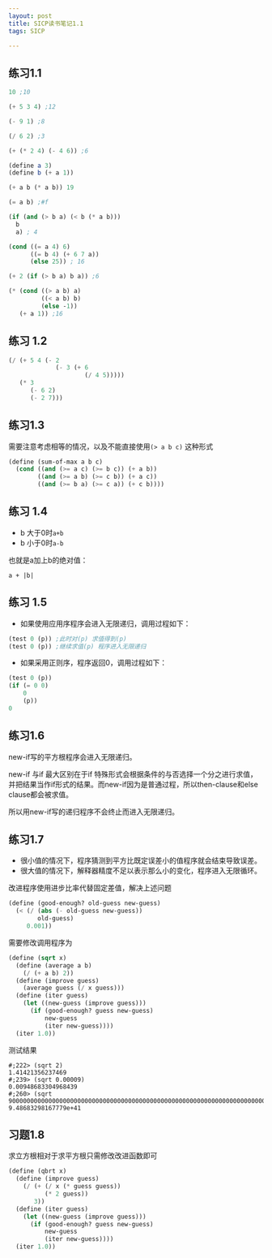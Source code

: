 ```yaml
---
layout: post
title: SICP读书笔记1.1
tags: SICP

---
```


## 练习1.1

``` scheme
10 ;10

(+ 5 3 4) ;12

(- 9 1) ;8

(/ 6 2) ;3

(+ (* 2 4) (- 4 6)) ;6

(define a 3) 
(define b (+ a 1))

(+ a b (* a b)) 19

(= a b) ;#f

(if (and (> b a) (< b (* a b)))
  b
  a) ; 4

(cond ((= a 4) 6)
      ((= b 4) (+ 6 7 a))
      (else 25)) ; 16

(+ 2 (if (> b a) b a)) ;6

(* (cond ((> a b) a)
         ((< a b) b)
         (else -1))
   (+ a 1)) ;16
```

## 练习 1.2

``` scheme
(/ (+ 5 4 (- 2
             (- 3 (+ 6
                     (/ 4 5)))))
   (* 3
      (- 6 2)
      (- 2 7)))
```

## 练习1.3

需要注意考虑相等的情况，以及不能直接使用`(> a b c)` 这种形式

``` scheme
(define (sum-of-max a b c)
  (cond ((and (>= a c) (>= b c)) (+ a b))
        ((and (>= a b) (>= c b)) (+ a c))
        ((and (>= b a) (>= c a)) (+ c b))))

```

## 练习 1.4

* b 大于0时`a+b`
* b 小于0时`a-b`

也就是a加上b的绝对值：

`a + |b|`


## 练习 1.5

* 如果使用应用序程序会进入无限递归，调用过程如下：

``` scheme
(test 0 (p)) ;此时对(p) 求值得到(p)
(test 0 (p)) ;继续求值(p) 程序进入无限递归
```

* 如果采用正则序，程序返回0，调用过程如下：

``` scheme
(test 0 (p))
(if (= 0 0) 
    0
    (p))
0
```

## 练习1.6

new-if写的平方根程序会进入无限递归。

new-if 与if 最大区别在于if 特殊形式会根据条件的与否选择一个分之进行求值，并把结果当作if形式的结果。而new-if因为是普通过程，所以then-clause和else clause都会被求值。

所以用new-if写的递归程序不会终止而进入无限递归。


## 练习1.7

* 很小值的情况下，程序猜测到平方比既定误差小的值程序就会结束导致误差。
* 很大值的情况下，解释器精度不足以表示那么小的变化，程序进入无限循环。

改进程序使用进步比率代替固定差值，解决上述问题

``` scheme
(define (good-enough? old-guess new-guess)
  (< (/ (abs (- old-guess new-guess))
        old-guess)
     0.001))
```

需要修改调用程序为

``` scheme
(define (sqrt x)
  (define (average a b)
    (/ (+ a b) 2))
  (define (improve guess)
    (average guess (/ x guess)))
  (define (iter guess)
    (let ((new-guess (improve guess)))
      (if (good-enough? guess new-guess)
          new-guess
          (iter new-guess))))
  (iter 1.0))
```


测试结果

```
#;222> (sqrt 2)
1.41421356237469
#;239> (sqrt 0.00009)
0.00948683304968439
#;260> (sqrt 900000000000000000000000000000000000000000000000000000000000000000000000000000000000)
9.48683298167779e+41
```

## 习题1.8

求立方根相对于求平方根只需修改改进函数即可

``` scheme
(define (qbrt x)
  (define (improve guess)
    (/ (+ (/ x (* guess guess))
          (* 2 guess))
       3))
  (define (iter guess)
    (let ((new-guess (improve guess)))
      (if (good-enough? guess new-guess)
          new-guess
          (iter new-guess))))
  (iter 1.0))
```
